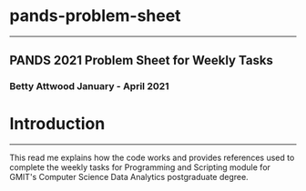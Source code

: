 # pands-problem-sheet

___

## PANDS 2021 Problem Sheet for Weekly Tasks 

### Betty Attwood January - April 2021

# Introduction

___

This read me explains how the code works and provides references used to complete the weekly tasks for Programming and Scripting module for GMIT's Computer Science Data Analytics postgraduate degree. 
